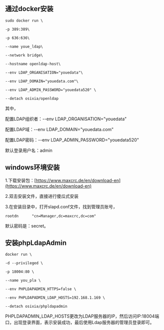 ## 通过docker安装

```shell
sudo docker run \

-p 389:389\

-p 636:636\

--name youe_ldap\

--network bridge\

--hostname openldap-host\

--env LDAP_ORGANISATION="youedata"\

--env LDAP_DOMAIN="youedata.com"\

--env LDAP_ADMIN_PASSWORD="youedata520" \

--detach osixia/openldap
```

其中，

配置LDAP组织者：--env LDAP_ORGANISATION="youedata"

配置LDAP域：--env LDAP_DOMAIN="youedata.com"

配置LDAP密码：--env LDAP_ADMIN_PASSWORD="youedata520"

默认登录用户名：admin


## windows环境安装

1.下载安装包：[https://www.maxcrc.de/en/download-en](https://www.maxcrc.de/en/download-en)

2.双击安装文件，直接进行傻瓜式安装

3.在安装目录中，打开slapd.conf文件，找到管理员账号，

```
rootdn		"cn=Manager,dc=maxcrc,dc=com"
```

默认密码是：secret。

## 安装phpLdapAdmin

```shell
docker run \

-d --privileged \

-p 18004:80 \

--name you_pla \

--env PHPLDAPADMIN_HTTPS=false \

--env PHPLDAPADMIN_LDAP_HOSTS=192.168.1.169 \

--detach osixia/phpldapadmin

```

PHPLDAPADMIN_LDAP_HOSTS更改为LDAP服务器的IP，然后访问IP:18004端口，出现登录界面，表示安装成功，最后使用Ldap服务器的管理员登录即可。